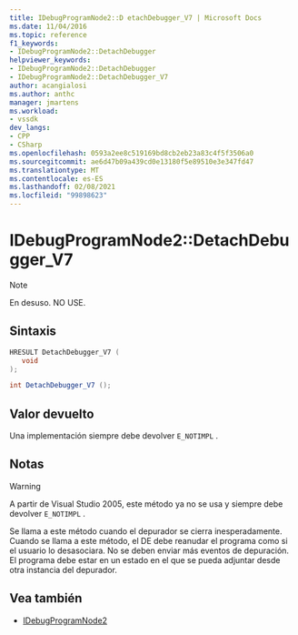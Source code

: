```yaml
---
title: IDebugProgramNode2::D etachDebugger_V7 | Microsoft Docs
ms.date: 11/04/2016
ms.topic: reference
f1_keywords:
- IDebugProgramNode2::DetachDebugger
helpviewer_keywords:
- IDebugProgramNode2::DetachDebugger
- IDebugProgramNode2::DetachDebugger_V7
author: acangialosi
ms.author: anthc
manager: jmartens
ms.workload:
- vssdk
dev_langs:
- CPP
- CSharp
ms.openlocfilehash: 0593a2ee8c519169bd8cb2eb23a83c4f5f3506a0
ms.sourcegitcommit: ae6d47b09a439cd0e13180f5e89510e3e347fd47
ms.translationtype: MT
ms.contentlocale: es-ES
ms.lasthandoff: 02/08/2021
ms.locfileid: "99898623"
---
```

# <a name="idebugprogramnode2detachdebugger_v7"></a>IDebugProgramNode2::DetachDebugger_V7

> [!Note]
> En desuso. NO USE.

## <a name="syntax"></a>Sintaxis

```cpp
HRESULT DetachDebugger_V7 (
   void 
);
```

```csharp
int DetachDebugger_V7 ();
```

## <a name="return-value"></a>Valor devuelto

Una implementación siempre debe devolver `E_NOTIMPL` .

## <a name="remarks"></a>Notas

> [!WARNING]
> A partir de Visual Studio 2005, este método ya no se usa y siempre debe devolver `E_NOTIMPL` .

Se llama a este método cuando el depurador se cierra inesperadamente. Cuando se llama a este método, el DE debe reanudar el programa como si el usuario lo desasociara. No se deben enviar más eventos de depuración. El programa debe estar en un estado en el que se pueda adjuntar desde otra instancia del depurador.

## <a name="see-also"></a>Vea también

- [IDebugProgramNode2](../../../extensibility/debugger/reference/idebugprogramnode2.md)
